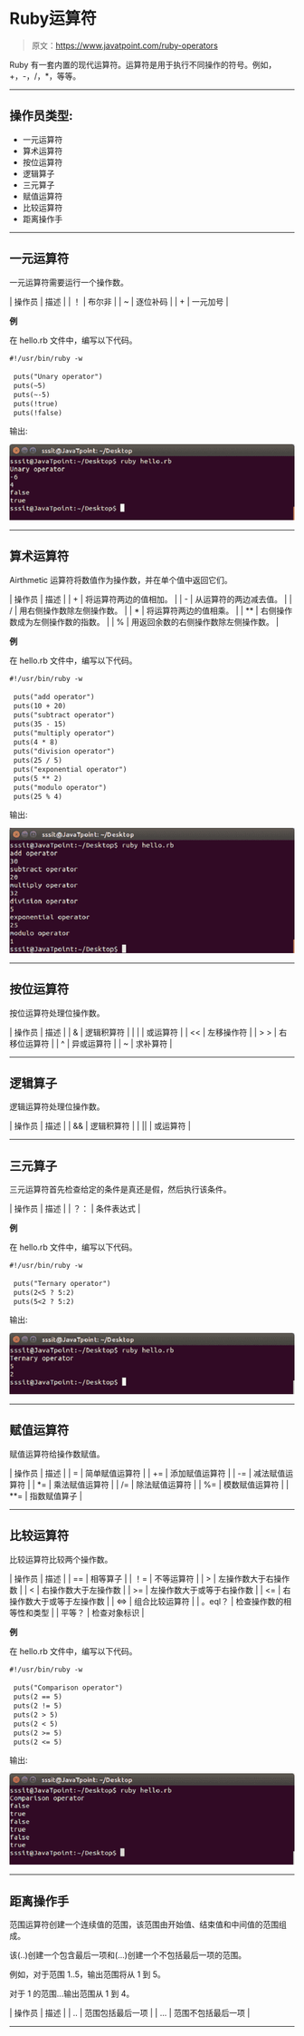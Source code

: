 # Ruby运算符

> 原文：<https://www.javatpoint.com/ruby-operators>

Ruby 有一套内置的现代运算符。运算符是用于执行不同操作的符号。例如，+，-，/，*，等等。

* * *

## 操作员类型:

*   一元运算符
*   算术运算符
*   按位运算符
*   逻辑算子
*   三元算子
*   赋值运算符
*   比较运算符
*   距离操作手

* * *

## 一元运算符

一元运算符需要运行一个操作数。

| 操作员 | 描述 |
| ！ | 布尔非 |
| ~ | 逐位补码 |
| + | 一元加号 |

**例**

在 hello.rb 文件中，编写以下代码。

```
#!/usr/bin/ruby -w 

 puts("Unary operator") 
 puts(~5) 
 puts(~-5) 
 puts(!true) 
 puts(!false) 

```

输出:

![Ruby operators 1](img/c975fb925f0f08e3edcd25b3bf4b1ef1.png)

* * *

## 算术运算符

Airthmetic 运算符将数值作为操作数，并在单个值中返回它们。

| 操作员 | 描述 |
| + | 将运算符两边的值相加。 |
| - | 从运算符的两边减去值。 |
| / | 用右侧操作数除左侧操作数。 |
| * | 将运算符两边的值相乘。 |
| ** | 右侧操作数成为左侧操作数的指数。 |
| % | 用返回余数的右侧操作数除左侧操作数。 |

**例**

在 hello.rb 文件中，编写以下代码。

```
#!/usr/bin/ruby -w 

 puts("add operator") 
 puts(10 + 20)    
 puts("subtract operator") 
 puts(35 - 15)  
 puts("multiply operator") 
 puts(4 * 8) 
 puts("division operator") 
 puts(25 / 5) 
 puts("exponential operator") 
 puts(5 ** 2) 
 puts("modulo operator") 
 puts(25 % 4) 

```

输出:

![Ruby operators 2](img/b2fb06671e4a63eea81194fb2ba14352.png)

* * *

## 按位运算符

按位运算符处理位操作数。

| 操作员 | 描述 |
| & | 逻辑积算符 |
| &#124; | 或运算符 |
| << | 左移操作符 |
| > >
 | 右移位运算符 |
| ^ | 异或运算符 |
| ~ | 求补算符 |

* * *

## 逻辑算子

逻辑运算符处理位操作数。

| 操作员 | 描述 |
| && | 逻辑积算符 |
| &#124;&#124; | 或运算符 |

* * *

## 三元算子

三元运算符首先检查给定的条件是真还是假，然后执行该条件。

| 操作员 | 描述 |
| ？： | 条件表达式 |

**例**

在 hello.rb 文件中，编写以下代码。

```
#!/usr/bin/ruby -w 

 puts("Ternary operator") 
 puts(2<5 ? 5:2) 
 puts(5<2 ? 5:2) 

```

输出:

![Ruby operators 3](img/b23b665fc32c0f5de157619bc9de513c.png)

* * *

## 赋值运算符

赋值运算符给操作数赋值。

| 操作员 | 描述 |
| = | 简单赋值运算符 |
| += | 添加赋值运算符 |
| -= | 减法赋值运算符 |
| *= | 乘法赋值运算符 |
| /= | 除法赋值运算符 |
| %= | 模数赋值运算符 |
| **= | 指数赋值算子 |

* * *

## 比较运算符

比较运算符比较两个操作数。

| 操作员 | 描述 |
| == | 相等算子 |
| ！= | 不等运算符 |
| > | 左操作数大于右操作数
 |
| <
 | 右操作数大于左操作数 |
| >= | 左操作数大于或等于右操作数 |
| <= | 右操作数大于或等于左操作数 |
| <=> | 组合比较运算符 |
| 。eql？ | 检查操作数的相等性和类型 |
| 平等？ | 检查对象标识 |

**例**

在 hello.rb 文件中，编写以下代码。

```
#!/usr/bin/ruby -w 

 puts("Comparison operator") 
 puts(2 == 5) 
 puts(2 != 5) 
 puts(2 > 5) 
 puts(2 < 5) 
 puts(2 >= 5) 
 puts(2 <= 5) 

```

输出:

![Ruby operators 4](img/927d9d1a58886eec7b67095f41e1d6e7.png)

* * *

## 距离操作手

范围运算符创建一个连续值的范围，该范围由开始值、结束值和中间值的范围组成。

该(..)创建一个包含最后一项和(...)创建一个不包括最后一项的范围。

例如，对于范围 1..5，输出范围将从 1 到 5。

对于 1 的范围...输出范围从 1 到 4。

| 操作员 | 描述 |
| .. | 范围包括最后一项 |
| ... | 范围不包括最后一项 |

* * *